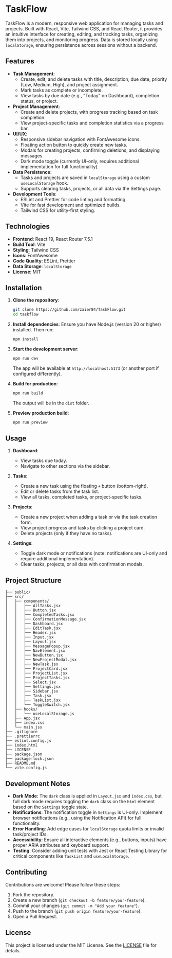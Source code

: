 # TaskFlow

TaskFlow is a modern, responsive web application for managing tasks and projects. Built with React, Vite, Tailwind CSS, and React Router, it provides an intuitive interface for creating, editing, and tracking tasks, organizing them into projects, and monitoring progress. Data is stored locally using `localStorage`, ensuring persistence across sessions without a backend.

## Features

- **Task Management**:
  - Create, edit, and delete tasks with title, description, due date, priority (Low, Medium, High), and project assignment.
  - Mark tasks as complete or incomplete.
  - View tasks by due date (e.g., "Today" on Dashboard), completion status, or project.
- **Project Management**:
  - Create and delete projects, with progress tracking based on task completion.
  - View project-specific tasks and completion statistics via a progress bar.
- **UI/UX**:
  - Responsive sidebar navigation with FontAwesome icons.
  - Floating action button to quickly create new tasks.
  - Modals for creating projects, confirming deletions, and displaying messages.
  - Dark mode toggle (currently UI-only, requires additional implementation for full functionality).
- **Data Persistence**:
  - Tasks and projects are saved in `localStorage` using a custom `useLocalStorage` hook.
  - Supports clearing tasks, projects, or all data via the Settings page.
- **Development Tools**:
  - ESLint and Prettier for code linting and formatting.
  - Vite for fast development and optimized builds.
  - Tailwind CSS for utility-first styling.

## Technologies

- **Frontend**: React 19, React Router 7.5.1
- **Build Tool**: Vite
- **Styling**: Tailwind CSS
- **Icons**: FontAwesome
- **Code Quality**: ESLint, Prettier
- **Data Storage**: `localStorage`
- **License**: MIT

## Installation

1. **Clone the repository**:

   ```bash
   git clone https://github.com/zaier84/TaskFlow.git
   cd taskflow
   ```

2. **Install dependencies**:
   Ensure you have Node.js (version 20 or higher) installed. Then run:

   ```bash
   npm install
   ```

3. **Start the development server**:

   ```bash
   npm run dev
   ```

   The app will be available at `http://localhost:5173` (or another port if configured differently).

4. **Build for production**:

   ```bash
   npm run build
   ```

   The output will be in the `dist` folder.

5. **Preview production build**:
   ```bash
   npm run preview
   ```

## Usage

1. **Dashboard**:

   - View tasks due today.
   - Navigate to other sections via the sidebar.

2. **Tasks**:

   - Create a new task using the floating `+` button (bottom-right).
   - Edit or delete tasks from the task list.
   - View all tasks, completed tasks, or project-specific tasks.

3. **Projects**:

   - Create a new project when adding a task or via the task creation form.
   - View project progress and tasks by clicking a project card.
   - Delete projects (only if they have no tasks).

4. **Settings**:
   - Toggle dark mode or notifications (note: notifications are UI-only and require additional implementation).
   - Clear tasks, projects, or all data with confirmation modals.

## Project Structure

```
├── public/
├── src/
│   ├── components/
│   │   ├── AllTasks.jsx
│   │   ├── Button.jsx
│   │   ├── CompletedTasks.jsx
│   │   ├── ConfirmationMessage.jsx
│   │   ├── Dashboard.jsx
│   │   ├── EditTask.jsx
│   │   ├── Header.jsx
│   │   ├── Input.jsx
│   │   ├── Layout.jsx
│   │   ├── MessagePopup.jsx
│   │   ├── NavElement.jsx
│   │   ├── NewButton.jsx
│   │   ├── NewProjectModal.jsx
│   │   ├── NewTask.jsx
│   │   ├── ProjectCard.jsx
│   │   ├── ProjectList.jsx
│   │   ├── ProjectTasks.jsx
│   │   ├── Select.jsx
│   │   ├── Settings.jsx
│   │   ├── Sidebar.jsx
│   │   ├── Task.jsx
│   │   ├── TaskList.jsx
│   │   └── ToggleSwitch.jsx
│   ├── hooks/
│   │   └── useLocalStorage.js
│   ├── App.jsx
│   ├── index.css
│   └── main.jsx
├── .gitignore
├── .prettierrc
├── eslint.config.js
├── index.html
├── LICENSE
├── package.json
├── package-lock.json
├── README.md
└── vite.config.js
```

## Development Notes

- **Dark Mode**: The `dark` class is applied in `Layout.jsx` and `index.css`, but full dark mode requires toggling the `dark` class on the `html` element based on the `Settings` toggle state.
- **Notifications**: The notification toggle in `Settings` is UI-only. Implement browser notifications (e.g., using the Notification API) for full functionality.
- **Error Handling**: Add edge cases for `localStorage` quota limits or invalid task/project IDs.
- **Accessibility**: Ensure all interactive elements (e.g., buttons, inputs) have proper ARIA attributes and keyboard support.
- **Testing**: Consider adding unit tests with Jest or React Testing Library for critical components like `TaskList` and `useLocalStorage`.

## Contributing

Contributions are welcome! Please follow these steps:

1. Fork the repository.
2. Create a new branch (`git checkout -b feature/your-feature`).
3. Commit your changes (`git commit -m "Add your feature"`).
4. Push to the branch (`git push origin feature/your-feature`).
5. Open a Pull Request.

## License

This project is licensed under the MIT License. See the [LICENSE](./LICENSE) file for details.

